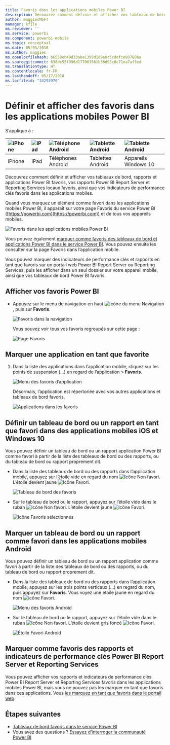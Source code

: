 ```yaml
---
title: Favoris dans les applications mobiles Power BI
description: Découvrez comment définir et afficher vos tableaux de bord, rapports et applications Power BI favoris, vos rapports Power BI Report Server et Reporting Services, ainsi que vos indicateurs de performance clés favoris dans les applications mobiles.
author: maggiesMSFT
manager: kfile
ms.reviewer: ''
ms.service: powerbi
ms.component: powerbi-mobile
ms.topic: conceptual
ms.date: 05/05/2018
ms.author: maggies
ms.openlocfilehash: b6550eb49d33aba1399d169e0c5cdefce98760ba
ms.sourcegitcommit: 638de55f996d177063561b36d95c8c71ea7af3ed
ms.translationtype: HT
ms.contentlocale: fr-FR
ms.lasthandoff: 05/17/2018
ms.locfileid: "34293970"
---
```

# <a name="make-and-view-favorites-in-the-power-bi-mobile-apps"></a>Définir et afficher des favoris dans les applications mobiles Power BI
S’applique à :

| ![iPhone](media/mobile-apps-favorites/iphone-logo-50-px.png) | ![iPad](media/mobile-apps-favorites/ipad-logo-50-px.png) | ![Téléphone Android](media/mobile-apps-favorites/android-phone-logo-50-px.png) | ![Tablette Android](media/mobile-apps-favorites/android-tablet-logo-50-px.png) | ![Tablette Android](media/mobile-apps-favorites/win-10-logo-50-px.png) |
|:--- |:--- |:--- |:--- |:--- |
| iPhone |iPad |Téléphones Android |Tablettes Android |Appareils Windows 10 |

Découvrez comment définir et afficher vos tableaux de bord, rapports et applications Power BI favoris, vos rapports Power BI Report Server et Reporting Services locaux favoris, ainsi que vos indicateurs de performance clés favoris dans les applications mobiles.

Quand vous marquez un élément comme favori dans les applications mobiles Power BI, il apparaît sur votre page Favoris du service Power BI ([https://powerbi.com](https://powerbi.com)) et de tous vos appareils mobiles. 

![Favoris dans les applications mobiles Power BI](media/mobile-apps-find-content-mobile-devices/power-bi-android-favorites-reports.png)


Vous pouvez également [marquer comme favoris des tableaux de bord et applications Power BI dans le service Power BI](service-dashboard-favorite.md). Vous pouvez ensuite les consulter sur la page Favoris dans l’application mobile.

Vous pouvez marquer des indicateurs de performance clés et rapports en tant que favoris sur un portail web Power BI Report Server ou Reporting Services, puis les afficher dans un seul dossier sur votre appareil mobile, ainsi que vos tableaux de bord Power BI favoris.

## <a name="view-your-power-bi-favorites"></a>Afficher vos favoris Power BI
* Appuyez sur le menu de navigation en haut ![icône du menu Navigation](media/mobile-apps-favorites/power-bi-iphone-global-nav-button.png), puis sur **Favoris**.
  
  ![Favoris dans la navigation](media/mobile-apps-favorites/power-bi-ipad-faves-pbi-report-server.png)
  
  Vous pouvez voir tous vos favoris regroupés sur cette page :
  
  ![Page Favoris](media/mobile-apps-favorites/power-bi-ipad-favorites.png)

## <a name="make-an-app-a-favorite"></a>Marquer une application en tant que favorite
1. Dans la liste des applications dans l’application mobile, cliquez sur les points de suspension (...) en regard de l’application > **Favoris**.
   
    ![Menu des favoris d’application](media/mobile-apps-favorites/power-bi-android-favorite-app-ellipsis.png)
   
    Désormais, l’application est répertoriée avec vos autres applications et tableaux de bord favoris.
   
    ![Applications dans les favoris](media/mobile-apps-favorites/power-bi-android-favorite-apps.png)

## <a name="make-a-dashboard-or-report-a-favorite-in-the-ios-and-windows-10-mobile-apps"></a>Définir un tableau de bord ou un rapport en tant que favori dans des applications mobiles iOS et Windows 10
Vous pouvez définir un tableau de bord ou un rapport application Power BI comme favori à partir de la liste des tableaux de bord ou des rapports, ou du tableau de bord ou rapport proprement dit.

* Dans la liste des tableaux de bord ou des rapports dans l’application mobile, appuyez sur l’étoile vide en regard du nom ![Icône Non favori](media/mobile-apps-favorites/power-bi-mobile-not-favorite-icon.png). L’étoile devient jaune ![Icône Favori](media/mobile-apps-favorites/power-bi-mobile-yes-favorite-icon.png).
  
    ![Tableau de bord des favoris](media/mobile-apps-favorites/power-bi-mobile-make-dashboard-favorite.png)
* Sur le tableau de bord ou le rapport, appuyez sur l’étoile vide dans le ruban ![Icône Non favori](media/mobile-apps-favorites/power-bi-mobile-not-favorite-icon.png). L’étoile devient jaune ![Icône Favori](media/mobile-apps-favorites/power-bi-mobile-yes-favorite-icon.png).
  
    ![Icône Favoris sélectionnés](media/mobile-apps-favorites/power-bi-mobile-favorite-selected.png)

## <a name="make-a-dashboard-or-report-a-favorite-in-the-android-mobile-apps"></a>Marquer un tableau de bord ou un rapport comme favori dans les applications mobiles Android
Vous pouvez définir un tableau de bord ou un rapport application comme favori à partir de la liste des tableaux de bord ou des rapports, ou du tableau de bord ou rapport proprement dit.

* Dans la liste des tableaux de bord ou des rapports dans l’application mobile, appuyez sur les trois points verticaux (...) en regard du nom, puis appuyez sur **Favoris**. Vous voyez une étoile jaune en regard du nom ![icône Favori](media/mobile-apps-favorites/power-bi-mobile-yes-favorite-icon.png).
  
    ![Menu des favoris Android](media/mobile-apps-favorites/power-bi-android-make-favorite.png)
* Sur le tableau de bord ou le rapport, appuyez sur l’étoile vide dans le ruban ![Icône Non favori](media/mobile-apps-favorites/power-bi-mobile-not-favorite-icon.png). L’étoile devient gris foncé ![Icône Favori](media/mobile-apps-favorites/power-bi-android-favorite-icon.png).
  
    ![Étoile Favori Android](media/mobile-apps-favorites/power-bi-android-favorite-in-dashboard.png)

## <a name="make-favorite-power-bi-report-server-and-reporting-services-reports-and-kpis"></a>Marquer comme favoris des rapports et indicateurs de performance clés Power BI Report Server et Reporting Services
Vous pouvez afficher vos rapports et indicateurs de performance clés Power BI Report Server et Reporting Services favoris dans les applications mobiles Power BI, mais vous ne pouvez pas les marquer en tant que favoris dans ces applications. Vous [les marquez en tant que favoris dans le portail web](report-server/tutorial-explore-report-server-web-portal.md#tag-your-favorites). 

## <a name="next-steps"></a>Étapes suivantes
* [Tableaux de bord favoris dans le service Power BI](service-dashboard-favorite.md) 
* Vous avez des questions ? [Essayez d’interroger la communauté Power BI](http://community.powerbi.com/)

